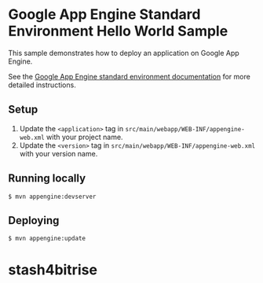 # Google App Engine Standard Environment Hello World Sample

This sample demonstrates how to deploy an application on Google App Engine.

See the [Google App Engine standard environment documentation][ae-docs] for more
detailed instructions.

[ae-docs]: https://cloud.google.com/appengine/docs/java/

## Setup
1. Update the `<application>` tag in `src/main/webapp/WEB-INF/appengine-web.xml`
   with your project name.
1. Update the `<version>` tag in `src/main/webapp/WEB-INF/appengine-web.xml`
   with your version name.

## Running locally
    $ mvn appengine:devserver

## Deploying
    $ mvn appengine:update
# stash4bitrise
